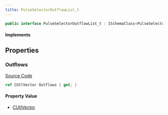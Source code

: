 ```yaml
---
title: PulseSelectorOutflowList_t
---
```


```csharp
public interface PulseSelectorOutflowList_t : ISchemaClass<PulseSelectorOutflowList_t>, ISchemaField, ISchemaClass, INativeHandle
```

#### Implements

## Properties

### Outflows

[Source Code](https://github.com/swiftly-solution/swiftlys2/blob/beta/managed/src/SwiftlyS2.Generated/Schemas/Interfaces/PulseSelectorOutflowList_t.cs#L17)

```csharp
ref CUtlVector Outflows { get; }
```

#### Property Value

- [CUtlVector](/docs/api/)

